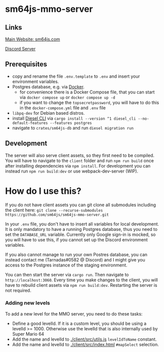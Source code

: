 # sm64js-mmo-server

## Links

[Main Website: sm64js.com](https://sm64js.com)

[Discord Server](https://discord.gg/7UaDnJt)

## Prerequisites

- copy and rename the file `.env.template` to `.env` and insert your environment variables.
- Postgres database, e.g. via [Docker](https://hub.docker.com/_/postgres/).
  - for convenience there is a Docker Compose file,
    that you can start via `docker compose up` or `docker compose up -d`
  - if you want to change the `topsecretpassword`, you will have to do this in the
    `docker-compose.yml` file and `.env` file
- `libpq-dev` for Debian based distros.
- install [Diesel CLI](https://diesel.rs/) via
`cargo install --version ^1 diesel_cli --no-default-features --features postgres`
- navigate to `crates/sm64js-db` and run `diesel migration run`

## Development

The server will also serve client assets, so they first need to be compiled.
You will have to navigate to the `client` folder and run `npm run build` once after installing dependencies
via `npm install`.
For development you can instead run `npm run build:dev`
or use webpack-dev-server (WIP).


# How do I use this?
If you do not have client assets you can git clone all submodules including the client here: `git clone --recurse-submodules https://github.com/sm64js/sm64js-mmo-server.git`

In your `.env` file, you don't have to insert all variables for local development.
It is only mandatory to have a running Postgres database, thus you need to set the `DATABASE_URL` variable.
Currently only Google sign-in is mocked, so you will have to use this,
if you cannot set up the Discord environment variables.

If you also cannot manage to run your own Postres database, you can instead contact me
(Tarnadas#0582 @ Discord) and I might give you access to the Postgres instance of the staging environment.

You can then start the server via `cargo run`.
Then navigate to `http://localhost:3060`.
Every time you make changes to the client, you will have to rebuild client assets via `npm run build:dev`.
Restarting the server is not required.

### Adding new levels

To add a new level for the MMO server, you need to do these tasks:

- Define a good levelId. If it is a custom level, you should be using a levelId >= 1000.
  Otherwise use the levelId that is also internally used by Super Mario 64
- Add the name and levelId to [./client/src/utils.js]() `levelIdToName` constant.
- Add the name and levelId to [./client/src/index.html]() `#mapSelect` selection.
